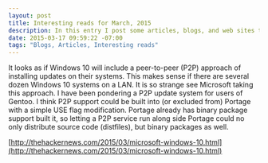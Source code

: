 ```yaml
---
layout: post
title: Interesting reads for March, 2015
description: In this entry I post some articles, blogs, and web sites that I found interesting.
date: 2015-03-17 09:59:22 -07:00
tags: "Blogs, Articles, Interesting reads"
---
```



It looks as if Windows 10 will include a peer-to-peer (P2P) approach of installing updates on their systems. This makes sense if there are several dozen Windows 10 systems on a LAN. It is so strange see Microsoft taking this approach. I have been pondering a P2P update system for users of Gentoo. I think P2P support could be built into (or excluded from) Portage with a simple USE flag modification.  Portage already has binary package support built it, so letting a P2P service run along side Portage could no only distribute source code (distfiles), but binary packages as well.

[http://thehackernews.com/2015/03/microsoft-windows-10.html](http://thehackernews.com/2015/03/microsoft-windows-10.html)



